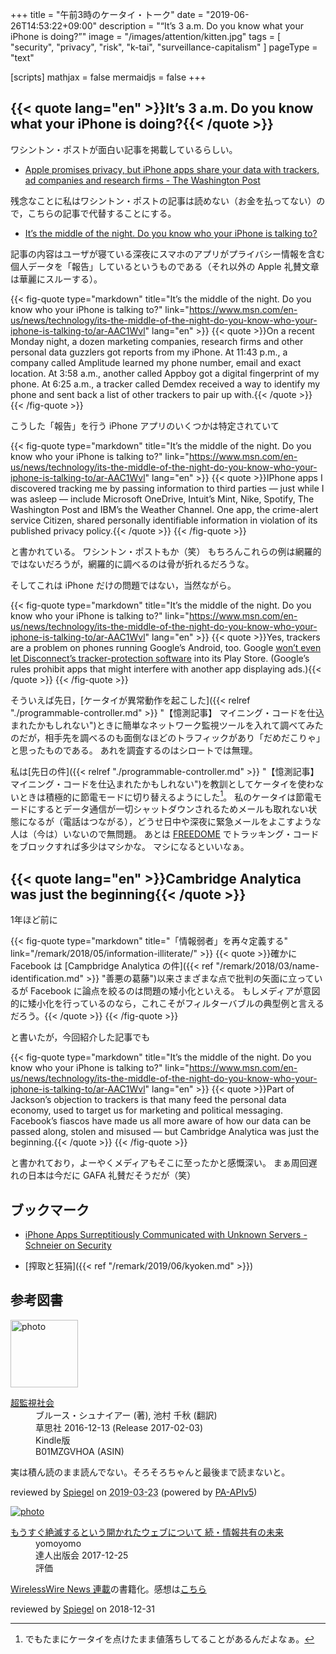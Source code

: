 +++
title = "午前3時のケータイ・トーク"
date =  "2019-06-26T14:53:22+09:00"
description = "“It’s 3 a.m. Do you know what your iPhone is doing?”"
image = "/images/attention/kitten.jpg"
tags = [ "security", "privacy", "risk", "k-tai", "surveillance-capitalism" ]
pageType = "text"

[scripts]
  mathjax = false
  mermaidjs = false
+++

## {{< quote lang="en" >}}It’s 3 a.m. Do you know what your iPhone is doing?{{< /quote >}}

ワシントン・ポストが面白い記事を掲載しているらしい。

- [Apple promises privacy, but iPhone apps share your data with trackers, ad companies and research firms - The Washington Post](https://www.washingtonpost.com/technology/2019/05/28/its-middle-night-do-you-know-who-your-iphone-is-talking/)

残念なことに私はワシントン・ポストの記事は読めない（お金を払ってない）ので，こちらの記事で代替することにする。

- [It’s the middle of the night. Do you know who your iPhone is talking to?](https://www.msn.com/en-us/news/technology/its-the-middle-of-the-night-do-you-know-who-your-iphone-is-talking-to/ar-AAC1Wvl)

記事の内容はユーザが寝ている深夜にスマホのアプリがプライバシー情報を含む個人データを「報告」しているというものである（それ以外の Apple 礼賛文章は華麗にスルーする）。

{{< fig-quote type="markdown" title="It’s the middle of the night. Do you know who your iPhone is talking to?" link="https://www.msn.com/en-us/news/technology/its-the-middle-of-the-night-do-you-know-who-your-iphone-is-talking-to/ar-AAC1Wvl" lang="en" >}}
{{< quote >}}On a recent Monday night, a dozen marketing companies, research firms and other personal data guzzlers got reports from my iPhone. At 11:43 p.m., a company called Amplitude learned my phone number, email and exact location. At 3:58 a.m., another called Appboy got a digital fingerprint of my phone. At 6:25 a.m., a tracker called Demdex received a way to identify my phone and sent back a list of other trackers to pair up with.{{< /quote >}}
{{< /fig-quote >}}

こうした「報告」を行う iPhone アプリのいくつかは特定されていて

{{< fig-quote type="markdown" title="It’s the middle of the night. Do you know who your iPhone is talking to?" link="https://www.msn.com/en-us/news/technology/its-the-middle-of-the-night-do-you-know-who-your-iphone-is-talking-to/ar-AAC1Wvl" lang="en" >}}
{{< quote >}}IPhone apps I discovered tracking me by passing information to third parties — just while I was asleep — include Microsoft OneDrive, Intuit’s Mint, Nike, Spotify, The Washington Post and IBM’s the Weather Channel. One app, the crime-alert service Citizen, shared personally identifiable information in violation of its published privacy policy.{{< /quote >}}
{{< /fig-quote >}}

と書かれている。
ワシントン・ポストもか（笑）
もちろんこれらの例は網羅的ではないだろうが，網羅的に調べるのは骨が折れるだろうな。

そしてこれは iPhone だけの問題ではない，当然ながら。

{{< fig-quote type="markdown" title="It’s the middle of the night. Do you know who your iPhone is talking to?" link="https://www.msn.com/en-us/news/technology/its-the-middle-of-the-night-do-you-know-who-your-iphone-is-talking-to/ar-AAC1Wvl" lang="en" >}}
{{< quote >}}Yes, trackers are a problem on phones running Google’s Android, too. Google [won’t even let Disconnect’s tracker-protection software](https://disconnect.me/blog/update-android-app-is-still-banned-from-play-and-google-wont-talk-about-it) into its Play Store. (Google’s rules prohibit apps that might interfere with another app displaying ads.){{< /quote >}}
{{< /fig-quote >}}

そういえば先日，[ケータイが異常動作を起こした]({{< relref "./programmable-controller.md" >}} "【憶測記事】 マイニング・コードを仕込まれたかもしれない")ときに簡単なネットワーク監視ツールを入れて調べてみたのだが，相手先を調べるのも面倒なほどのトラフィックがあり「だめだこりゃ」と思ったものである。
あれを調査するのはシロートでは無理。

私は[先日の件]({{< relref "./programmable-controller.md" >}} "【憶測記事】 マイニング・コードを仕込まれたかもしれない")を教訓としてケータイを使わないときは積極的に節電モードに切り替えるようにした[^no1]。
私のケータイは節電モードにするとデータ通信が一切シャットダウンされるためメールも取れない状態になるが（電話はつながる），どうせ日中や深夜に緊急メールをよこすような人は（今は）いないので無問題。
あとは [FREEDOME](https://www.f-secure.com/en/home/products/freedome "F-Secure FREEDOME VPN — Protect your privacy | F-Secure") でトラッキング・コードをブロックすれば多少はマシかな。
マシになるといいなぁ。

[^no1]: でもたまにケータイを点けたまま値落ちしてることがあるんだよなぁ。

## {{< quote lang="en" >}}Cambridge Analytica was just the beginning{{< /quote >}}

1年ほど前に

{{< fig-quote type="markdown" title="「情報弱者」を再々定義する" link="/remark/2018/05/information-illiterate/" >}}
{{< quote >}}確かに Facebook は [Campbridge Analytica の件]({{< ref "/remark/2018/03/name-identification.md" >}} "善悪の葛藤")以来さまざまな点で批判の矢面に立っているが Facebook に論点を絞るのは問題の矮小化といえる。
もしメディアが意図的に矮小化を行っているのなら，これこそがフィルターバブルの典型例と言えるだろう。{{< /quote >}}
{{< /fig-quote >}}

と書いたが，今回紹介した記事でも

{{< fig-quote type="markdown" title="It’s the middle of the night. Do you know who your iPhone is talking to?" link="https://www.msn.com/en-us/news/technology/its-the-middle-of-the-night-do-you-know-who-your-iphone-is-talking-to/ar-AAC1Wvl" lang="en" >}}
{{< quote >}}Part of Jackson’s objection to trackers is that many feed the personal data economy, used to target us for marketing and political messaging. Facebook’s fiascos have made us all more aware of how our data can be passed along, stolen and misused — but Cambridge Analytica was just the beginning.{{< /quote >}}
{{< /fig-quote >}}

と書かれており，よーやくメディアもそこに至ったかと感慨深い。
まぁ周回遅れの日本は今だに GAFA 礼賛だそうだが（笑）

## ブックマーク

- [iPhone Apps Surreptitiously Communicated with Unknown Servers - Schneier on Security](https://www.schneier.com/blog/archives/2019/06/iphone_apps_sur.html)

- [搾取と狂狷]({{< ref "/remark/2019/06/kyoken.md" >}})

## 参考図書

<div class="hreview">
  <div class="photo"><a class="item url" href="https://www.amazon.co.jp/dp/B01MZGVHOA?tag=baldandersinf-22&linkCode=ogi&th=1&psc=1"><img src="https://m.media-amazon.com/images/I/51T6PBdGbyL._SL160_.jpg" width="108" alt="photo"></a></div>
  <dl class="fn">
    <dt><a href="https://www.amazon.co.jp/dp/B01MZGVHOA?tag=baldandersinf-22&linkCode=ogi&th=1&psc=1">超監視社会</a></dt>
    <dd>ブルース・シュナイアー (著), 池村 千秋 (翻訳)</dd>
    <dd>草思社 2016-12-13 (Release 2017-02-03)</dd>
    <dd>Kindle版</dd>
    <dd>B01MZGVHOA (ASIN)</dd>
  </dl>
  <p class="description">実は積ん読のまま読んでない。そろそろちゃんと最後まで読まないと。</p>
  <p class="powered-by">reviewed by <a href='#maker' class='reviewer'>Spiegel</a> on <abbr class="dtreviewed" title="2019-03-23">2019-03-23</abbr> (powered by <a href="https://affiliate.amazon.co.jp/assoc_credentials/home">PA-APIv5</a>)</p>
</div>

<div class="hreview" >
	<div class="photo"><a class="item url" href="https://tatsu-zine.com/books/infoshare2"><img src="https://tatsu-zine.com/images/books/877/cover_s.jpg" alt="photo"></a></div>
    <dl class="fn">
      <dt><a href="https://tatsu-zine.com/books/infoshare2">もうすぐ絶滅するという開かれたウェブについて 続・情報共有の未来</a></dt>
      <dd>yomoyomo</dd>
      <dd>達人出版会 2017-12-25</dd>
      <dd>評価&nbsp;<abbr class="rating fa-sm" title="4">
        <i class="fas fa-star"></i>
        <i class="fas fa-star"></i>
        <i class="fas fa-star"></i>
        <i class="fas fa-star"></i>
        <i class="far fa-star"></i>
      </abbr></dd>
    </dl>
    <p class="description"><a href="https://wirelesswire.jp/author/yomoyomo/">WirelessWire News 連載</a>の書籍化。感想は<a href="/remark/2019/01/infoshare2/">こちら</a></p>
	<p class="powered-by" >reviewed by <a href='#maker' class='reviewer'>Spiegel</a> on <abbr class="dtreviewed">2018-12-31</abbr></p>
</div>
